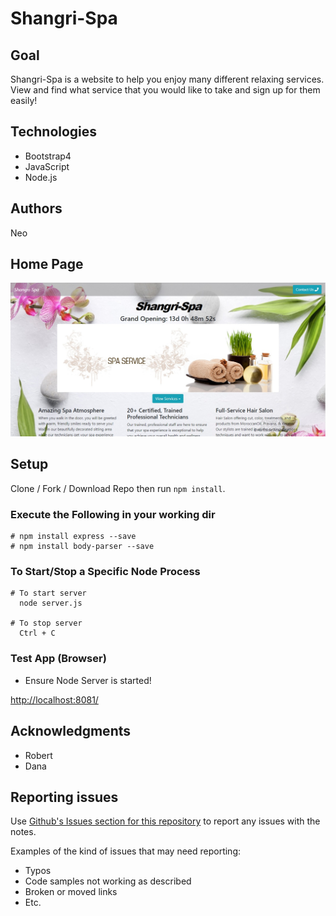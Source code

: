 # Shangri-Spa

## Goal
  Shangri-Spa is a website to help you enjoy many different relaxing services. View and find what service that you would like to take and sign up for them easily!
  
## Technologies
 * Bootstrap4
 * JavaScript
 * Node.js
  
## Authors
  Neo
  
## Home Page
![SpaSpa](https://github.com/NghiaVu1010/RelaxingSpa/blob/master/public/images/homescreen.jpg)

## Setup
Clone / Fork / Download Repo then run ```npm install```.

### Execute the Following in your working dir
``` 
# npm install express --save
# npm install body-parser --save
```

### To Start/Stop a Specific Node Process
```
# To start server
  node server.js

# To stop server
  Ctrl + C
```
### Test App (Browser)
+ Ensure Node Server is started! 

[http://localhost:8081/](http://localhost:8081/)

## Acknowledgments

* Robert
* Dana

## Reporting issues
Use [Github's Issues section for this repository](https://github.com/NghiaVu1010/LearningIsFun/issues) to report any issues with the notes.

Examples of the kind of issues that may need reporting:
+ Typos
+ Code samples not working as described
+ Broken or moved links
+ Etc.
